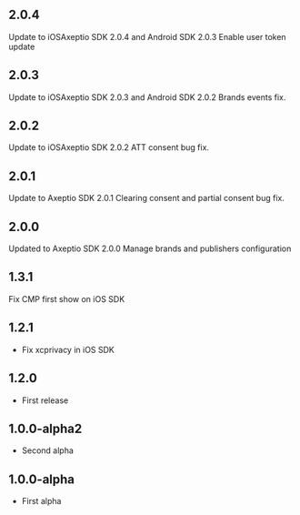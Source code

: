 ## 2.0.4

Update to iOSAxeptio SDK 2.0.4 and Android SDK 2.0.3
Enable user token update

## 2.0.3

Update to iOSAxeptio SDK 2.0.3 and Android SDK 2.0.2
Brands events fix.

## 2.0.2

Update to iOSAxeptio SDK 2.0.2
ATT consent bug fix.

## 2.0.1

Update to Axeptio SDK 2.0.1
Clearing consent and partial consent bug fix.

## 2.0.0

Updated to Axeptio SDK 2.0.0
Manage brands and publishers configuration

## 1.3.1

Fix CMP first show on iOS SDK

## 1.2.1

* Fix xcprivacy in iOS SDK

## 1.2.0

* First release
  
## 1.0.0-alpha2

* Second alpha

## 1.0.0-alpha

* First alpha
